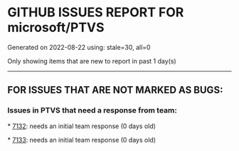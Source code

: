 
# GITHUB ISSUES REPORT FOR microsoft/PTVS


Generated on 2022-08-22 using: stale=30, all=0


Only showing items that are new to report in past 1 day(s)


---

## FOR ISSUES THAT ARE NOT MARKED AS BUGS:


### Issues in PTVS that need a response from team:


\* [7132](https://github.com/microsoft/PTVS/issues/7132 "when using pylance code completion, press &quot;enter” will replace the code wrote behind it."): needs an initial team response (0 days old)

\* [7133](https://github.com/microsoft/PTVS/issues/7133 "VS2022 Debugger Does Not Enumerate ctypes Arrays"): needs an initial team response (0 days old)
